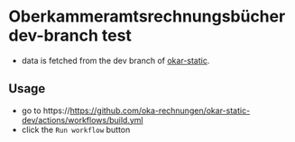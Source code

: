 # Oberkammeramtsrechnungsbücher dev-branch test



* data is fetched from the dev branch of [okar-static](https://github.com/oka-rechnungen/okar-static).


## Usage

* go to https://https://github.com/oka-rechnungen/okar-static-dev/actions/workflows/build.yml
* click the `Run workflow` button

